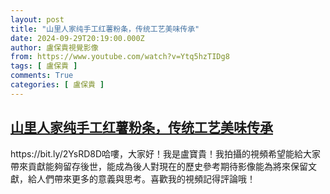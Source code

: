 ```yaml
---
layout: post
title: "山里人家纯手工红薯粉条，传统工艺美味传承"
date: 2024-09-29T20:19:00.000Z
author: 盧保貴視覺影像
from: https://www.youtube.com/watch?v=Ytq5hzTIDg8
tags: [ 盧保貴 ]
comments: True
categories: [ 盧保貴 ]
---
```

<!--1727641140000-->
[山里人家纯手工红薯粉条，传统工艺美味传承](https://www.youtube.com/watch?v=Ytq5hzTIDg8)
------

<div>
https://bit.ly/2YsRD8D哈嘍，大家好！我是盧寶貴！我拍攝的視頻希望能給大家帶來貢獻能夠留存後世，能成為後人對現在的歷史參考期待影像能為將來保留文獻，給人們帶來更多的意義與思考。喜歡我的視頻記得評論哦！
</div>
